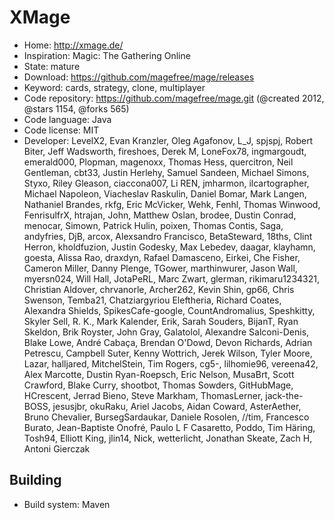 # XMage

- Home: http://xmage.de/
- Inspiration: Magic: The Gathering Online
- State: mature
- Download: https://github.com/magefree/mage/releases
- Keyword: cards, strategy, clone, multiplayer
- Code repository: https://github.com/magefree/mage.git (@created 2012, @stars 1154, @forks 565)
- Code language: Java
- Code license: MIT
- Developer: LevelX2, Evan Kranzler, Oleg Agafonov, L_J, spjspj, Robert Biter, Jeff Wadsworth, fireshoes, Derek M, LoneFox78, ingmargoudt, emerald000, Plopman, magenoxx, Thomas Hess, quercitron, Neil Gentleman, cbt33, Justin Herlehy, Samuel Sandeen, Michael Simons, Styxo, Riley Gleason, ciaccona007, Li REN, jmharmon, ilcartographer, Michael Napoleon, Viacheslav Raskulin, Daniel Bomar, Mark Langen, Nathaniel Brandes, rkfg, Eric McVicker, Wehk, Fenhl, Thomas Winwood, FenrisulfrX, htrajan, John, Matthew Oslan, brodee, Dustin Conrad, menocar, Simown, Patrick Hulin, poixen, Thomas Contis, Saga, andyfries, DjB, arcox, Alexsandro Francisco, BetaSteward, 18ths, Clint Herron, kholdfuzion, Justin Godesky, Max Lebedev, daagar, klayhamn, goesta, Alissa Rao, draxdyn, Rafael Damasceno, Eirkei, Che Fisher, Cameron Miller, Danny Plenge, TGower, marthinwurer, Jason Wall, myersn024, Will Hall, JotaPeRL, Marc Zwart, glerman, rikimaru1234321, Christian Aldover, chrvanorle, Archer262, Kevin Shin, gp66, Chris Swenson, Temba21, Chatziargyriou Eleftheria, Richard Coates, Alexandra Shields, SpikesCafe-google, CountAndromalius, Speshkitty, Skyler Sell, R. K., Mark Kalender, Erik, Sarah Souders, BijanT, Ryan Skeldon, Brik Royster, John Gray, Galatolol, Alexandre Salconi-Denis, Blake Lowe, André Cabaça, Brendan O'Dowd, Devon Richards, Adrian Petrescu, Campbell Suter, Kenny Wottrich, Jerek Wilson, Tyler Moore, Lazar, halljared, MitchelStein, Tim Rogers, cg5-, lilhomie96, vereena42, Alex Marcotte, Dustin Ryan-Roepsch, Eric Nelson, MusaBrt, Scott Crawford, Blake Curry, shootbot, Thomas Sowders, GitHubMage, HCrescent, Jerrad Bieno, Steve Markham, ThomasLerner, jack-the-BOSS, jesusjbr, okuRaku, Ariel Jacobs, Aidan Coward, AsterAether, Bruno Chevalier, BursegSardaukar, Daniele Rosolen, //tim, Francesco Burato, Jean-Baptiste Onofré, Paulo L F Casaretto, Poddo, Tim Häring, Tosh94, Elliott King, jlin14, Nick, wetterlicht, Jonathan Skeate, Zach H, Antoni Gierczak

## Building

- Build system: Maven
